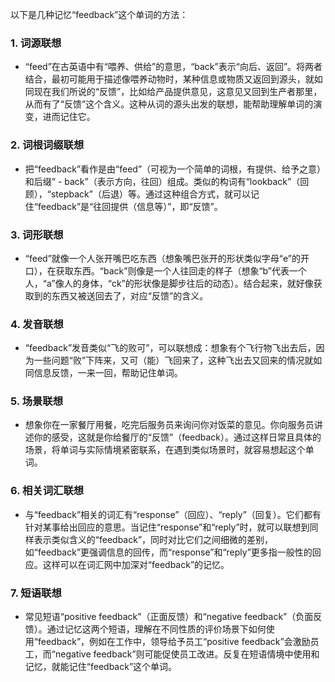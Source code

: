 以下是几种记忆“feedback”这个单词的方法：

### 1. 词源联想
 - “feed”在古英语中有“喂养、供给”的意思，“back”表示“向后、返回”。将两者结合，最初可能用于描述像喂养动物时，某种信息或物质又返回到源头，就如同现在我们所说的“反馈”，比如给产品提供意见，这意见又回到生产者那里，从而有了“反馈”这个含义。这种从词的源头出发的联想，能帮助理解单词的演变，进而记住它。

### 2. 词根词缀联想
 - 把“feedback”看作是由“feed”（可视为一个简单的词根，有提供、给予之意）和后缀“ - back”（表示方向，往回）组成。类似的构词有“lookback”（回顾），“stepback”（后退）等。通过这种组合方式，就可以记住“feedback”是“往回提供（信息等）”，即“反馈”。

### 3. 词形联想
 - “feed”就像一个人张开嘴巴吃东西（想象嘴巴张开的形状类似字母“e”的开口），在获取东西。“back”则像是一个人往回走的样子（想象“b”代表一个人，“a”像人的身体，“ck”的形状像是脚步往后的动态）。结合起来，就好像获取到的东西又被送回去了，对应“反馈”的含义。

### 4. 发音联想
 - “feedback”发音类似“飞的败可”，可以联想成：想象有个飞行物飞出去后，因为一些问题“败”下阵来，又可（能）飞回来了，这种飞出去又回来的情况就如同信息反馈，一来一回，帮助记住单词。

### 5. 场景联想
 - 想象你在一家餐厅用餐，吃完后服务员来询问你对饭菜的意见。你向服务员讲述你的感受，这就是你给餐厅的“反馈”（feedback）。通过这样日常且具体的场景，将单词与实际情境紧密联系，在遇到类似场景时，就容易想起这个单词。

### 6. 相关词汇联想
 - 与“feedback”相关的词汇有“response”（回应）、“reply”（回复）。它们都有针对某事给出回应的意思。当记住“response”和“reply”时，就可以联想到同样表示类似含义的“feedback”，同时对比它们之间细微的差别，如“feedback”更强调信息的回传，而“response”和“reply”更多指一般性的回应。这样可以在词汇网中加深对“feedback”的记忆。

### 7. 短语联想
 - 常见短语“positive feedback”（正面反馈）和“negative feedback”（负面反馈）。通过记忆这两个短语，理解在不同性质的评价场景下如何使用“feedback”，例如在工作中，领导给予员工“positive feedback”会激励员工，而“negative feedback”则可能促使员工改进。反复在短语情境中使用和记忆，就能记住“feedback”这个单词。 